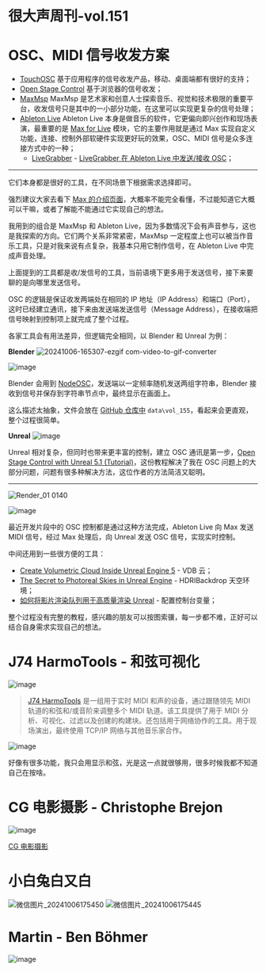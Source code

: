 # 很大声周刊-vol.151

# OSC、MIDI 信号收发方案
- [TouchOSC](https://hexler.net/touchosc)
    基于应用程序的信号收发产品，移动、桌面端都有很好的支持；
- [Open Stage Control](https://openstagecontrol.ammd.net/)
    基于浏览器的信号收发；
- [MaxMsp](https://cycling74.com/)
    MaxMsp 是艺术家和创意人士探索音乐、视觉和技术极限的重要平台，收发信号只是其中的一小部分功能，在这里可以实现更复杂的信号处理；
- [Ableton Live](https://www.ableton.com/)
    Ableton Live 本身是做音乐的软件，它更偏向即兴创作和现场表演，最重要的是 [Max for Live](https://www.ableton.com/zh-cn/live/max-for-live/) 模块，它的主要作用就是通过 Max 实现自定义功能，连接、控制外部软硬件实现更好玩的效果，OSC、MIDI 信号是众多连接方式中的一种；
    - [LiveGrabber](https://support.showsync.com/sync-tools/livegrabber/introduction) - [LiveGrabber 在 Ableton Live 中发送/接收 OSC](https://sonicbloom.net/livegrabber-to-sendreceive-osc-in-ableton-live/)；

---
它们本身都是很好的工具，在不同场景下根据需求选择即可。

强烈建议大家去看下 [Max 的介绍页面](https://cycling74.com/products/max8)，大概率不能完全看懂，不过能知道它大概可以干嘛，或者了解能不能通过它实现自己的想法。

我用到的组合是 MaxMsp 和 Ableton Live，因为多数情况下会有声音参与，这也是我探索的方向。它们两个关系非常紧密，MaxMsp 一定程度上也可以被当作音乐工具，只是对我来说有点复杂，我基本只用它制作信号，在 Ableton Live 中完成声音处理。

上面提到的工具都是收/发信号的工具，当前语境下更多用于发送信号，接下来要聊的是向哪里发送信号。

OSC 的逻辑是保证收发两端处在相同的 IP 地址（IP Address）和端口（Port），这时已经建立通讯，接下来由发送端发送信号（Message Address），在接收端把信号映射到控制项上就完成了整个过程。

各家工具会有用法差异，但逻辑完全相同，以 Blender 和 Unreal 为例：

**Blender**
![20241006-165307-ezgif com-video-to-gif-converter](https://github.com/user-attachments/assets/a3f14813-04ce-4b0f-a7a3-3ff1a0cf63f5)

![image](https://github.com/user-attachments/assets/cdea6b4d-fbcc-4295-aff2-f90236fa3457)

Blender 会用到 [NodeOSC](https://github.com/maybites/NodeOSC?tab=readme-ov-file)，发送端以一定频率随机发送两组字符串，Blender 接收到信号并保存到字符串节点中，最终显示在画面上。

这么描述太抽象，文件会放在 [GitHub 仓库中](https://github.com/hendasheng/HenDaShengWeekly) `data\vol_155`，看起来会更直观，整个过程很简单。

**Unreal**
![image](https://github.com/user-attachments/assets/69d7a39c-ab7f-40b4-8e9e-966214874507)

Unreal 相对复杂，但同时也带来更丰富的控制，建立 OSC 通讯是第一步，[Open Stage Control with Unreal 5.1 (Tutorial)](https://www.youtube.com/watch?v=42eDMmvokMM&t=832s)，这份教程解决了我在 OSC 问题上的大部分问题，问题有很多种解决方法，这位作者的方法简洁又聪明。

---

![Render_01 0140](https://github.com/user-attachments/assets/15a2bd41-8682-4e15-a69c-b8fef9b12ec9)

![image](https://github.com/user-attachments/assets/25327977-a467-47f0-9da1-43eb7fbec75e)

最近开发片段中的 OSC 控制都是通过这种方法完成，Ableton Live 向 Max 发送 MIDI 信号，经过 Max 处理后，向 Unreal 发送 OSC 信号，实现实时控制。

中间还用到一些很方便的工具：
- [Create Volumetric Cloud Inside Unreal Engine 5](https://www.youtube.com/watch?v=3nH7VyBwBNA) - VDB 云；
- [The Secret to Photoreal Skies in Unreal Engine](https://www.youtube.com/watch?v=Yq1Y2FWj5aQ&t=144s) - HDRIBackdrop 天空环境；
- [如何将影片渲染队列用于高质量渲染 Unreal](https://dev.epicgames.com/documentation/zh-cn/unreal-engine/rendering-high-quality-frames-with-movie-render-queue-in-unreal-engine) - 配置控制台变量；

整个过程没有完整的教程，感兴趣的朋友可以按图索骥，每一步都不难，正好可以结合自身需求实现自己的想法。

# J74 HarmoTools - 和弦可视化
![image](https://github.com/user-attachments/assets/55b3c3ec-4655-4627-a62c-6b74fa23b759)

> [J74 HarmoTools](https://fabriziopoce.com/HarmoTools.html) 是一组用于实时 MIDI 和声的设备，通过跟随领先 MIDI 轨道的和弦和/或音阶来调整多个 MIDI 轨道。该工具提供了用于 MIDI 分析、可视化、过滤以及创建的构建块。还包括用于网络协作的工具。用于现场演出，最终使用 TCP/IP 网络与其他音乐家合作。

![image](https://github.com/user-attachments/assets/dec273b5-fe72-4def-903a-e34f8768e22c)

好像有很多功能，我只会用显示和弦，光是这一点就很够用，很多时候我都不知道自己在按啥。

# CG 电影摄影 - Christophe Brejon
![image](https://github.com/user-attachments/assets/63242659-1f8e-456f-9ba7-4ae51db12d69)

[CG 电影摄影](https://chrisbrejon.com/)

# 小白兔白又白
![微信图片_20241006175450](https://github.com/user-attachments/assets/b4ad60a1-f04a-42f0-b04a-78bcdfc028e2)
![微信图片_20241006175445](https://github.com/user-attachments/assets/570b68d0-edf6-4f66-8ff7-2a0b4cc1dfc7)

# Martin - Ben Böhmer
![image](https://github.com/user-attachments/assets/bdb71914-1f57-4a93-8114-e8c3959bb3c9)

